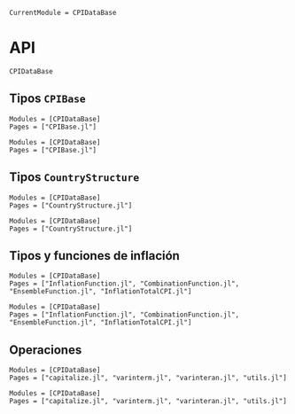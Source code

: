 ```@meta
CurrentModule = CPIDataBase
```

# API

```@docs
CPIDataBase
```

## Tipos `CPIBase`

```@index
Modules = [CPIDataBase]
Pages = ["CPIBase.jl"]
```

```@autodocs
Modules = [CPIDataBase]
Pages = ["CPIBase.jl"]
```

## Tipos `CountryStructure`

```@index
Modules = [CPIDataBase]
Pages = ["CountryStructure.jl"]
```

```@autodocs
Modules = [CPIDataBase]
Pages = ["CountryStructure.jl"]
```

## Tipos y funciones de inflación

```@index
Modules = [CPIDataBase]
Pages = ["InflationFunction.jl", "CombinationFunction.jl", "EnsembleFunction.jl", "InflationTotalCPI.jl"]
```

```@autodocs
Modules = [CPIDataBase]
Pages = ["InflationFunction.jl", "CombinationFunction.jl", "EnsembleFunction.jl", "InflationTotalCPI.jl"]
```

## Operaciones

```@index
Modules = [CPIDataBase]
Pages = ["capitalize.jl", "varinterm.jl", "varinteran.jl", "utils.jl"]
```

```@autodocs
Modules = [CPIDataBase]
Pages = ["capitalize.jl", "varinterm.jl", "varinteran.jl", "utils.jl"]
```
